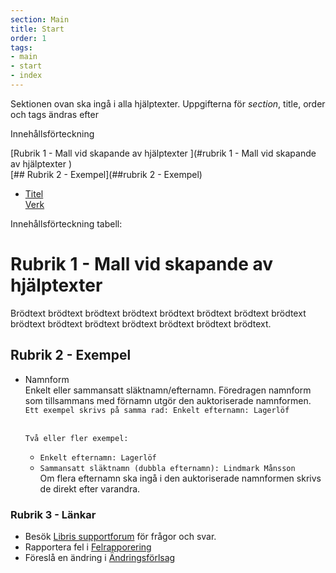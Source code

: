 ```yaml
---
section: Main
title: Start
order: 1
tags:
- main
- start
- index
---
```


Sektionen ovan ska ingå i alla hjälptexter. Uppgifterna för *section*, title, order och tags ändras efter 

Innehållsförteckning


[Rubrik 1 - Mall vid skapande av hjälptexter ](#rubrik 1 - Mall vid skapande av hjälptexter )  
[## Rubrik 2 - Exempel](##rubrik 2 - Exempel)   
* [Titel](#titel)  
[Verk](#verk) 

Innehållsförteckning tabell:


# Rubrik 1 - Mall vid skapande av hjälptexter 

Brödtext brödtext brödtext brödtext brödtext brödtext brödtext brödtext brödtext brödtext brödtext brödtext brödtext brödtext brödtext.

## Rubrik 2 - Exempel

* Namnform
  <br/>Enkelt eller sammansatt släktnamn/efternamn. Föredragen namnform som tillsammans med förnamn utgör den auktoriserade namnformen.
  <br/>```Ett exempel skrivs på samma rad: Enkelt efternamn: Lagerlöf```
  
    <br/>```Två eller fler exempel:```
  * ```Enkelt efternamn: Lagerlöf```
  * ```Sammansatt släktnamn (dubbla efternamn): Lindmark Månsson```
  <br/>Om flera efternamn ska ingå i den auktoriserade namnformen skrivs de direkt efter varandra.

### Rubrik 3 - Länkar

* Besök [Libris supportforum](https://kundo.se/org/librisxl/) för frågor och svar. 
* Rapportera fel i [Felrapporering](https://goo.gl/forms/3mL7jTlEpbU3BQM13) 
* Föreslå en ändring i [Ändringsförlsag](https://goo.gl/forms/dPxkhMqE10RvKQFE2) 

